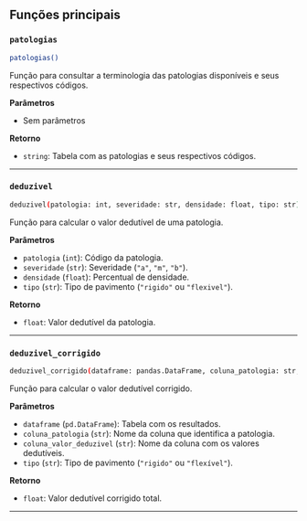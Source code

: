 ## Funções principais


### `patologias`
```bash
patologias()
```
Função para consultar a terminologia das patologias disponíveis e seus respectivos códigos.

**Parâmetros**

- Sem parâmetros  

**Retorno**

- `string`: Tabela com as patologias e seus respectivos códigos.

---

### `deduzivel`
```bash
deduzivel(patologia: int, severidade: str, densidade: float, tipo: str)
```
Função para calcular o valor dedutível de uma patologia.

**Parâmetros**

- `patologia` (`int`): Código da patologia.
- `severidade` (`str`): Severidade (`"a"`, `"m"`, `"b"`).  
- `densidade` (`float`): Percentual de densidade.  
- `tipo` (`str`): Tipo de pavimento (`"rigido"` ou `"flexivel"`).  

**Retorno**
- `float`: Valor dedutível da patologia.

---

### `deduzivel_corrigido`
```bash
deduzivel_corrigido(dataframe: pandas.DataFrame, coluna_patologia: str, coluna_valor_deduzivel: str, tipo: str)
```
Função para calcular o valor dedutível corrigido.

**Parâmetros**

- `dataframe` (`pd.DataFrame`): Tabela com os resultados.  
- `coluna_patologia` (`str`): Nome da coluna que identifica a patologia.  
- `coluna_valor_deduzivel` (`str`): Nome da coluna com os valores dedutíveis.  
- `tipo` (`str`): Tipo de pavimento (`"rigido"` ou `"flexível"`).  

**Retorno**
- `float`: Valor dedutível corrigido total.

---
